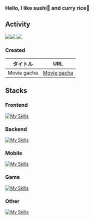 ### Hello, I like sushi🍣 and curry rice🍛

## Activity
![](http://github-profile-summary-cards.vercel.app/api/cards/repos-per-language?username=CrazyHuman00&theme=radical)![](http://github-profile-summary-cards.vercel.app/api/cards/most-commit-language?username=CrazyHuman00&theme=radical)
![](http://github-profile-summary-cards.vercel.app/api/cards/profile-details?username=CrazyHuman00&theme=radical)

### Created
| タイトル | URL |
| ---- | ---- |
| Movie gacha | [Movie gacha](https://movie-gacha.netlify.app/) |


## Stacks
### Frontend
[![My Skills](https://skillicons.dev/icons?i=html,css,js,react,typescript&theme=light)](https://skillicons.dev)

### Backend
[![My Skills](https://skillicons.dev/icons?i=py,flask,fastapi,java,typescript&theme=light)](https://skillicons.dev)

### Mobile
[![My Skills](https://skillicons.dev/icons?i=swift,flutter,dart&theme=light)](https://skillicons.dev)

### Game
[![My Skills](https://skillicons.dev/icons?i=c,cs,cpp,unity&theme=light)](https://skillicons.dev)

### Other
[![My Skills](https://skillicons.dev/icons?i=arduino,figma,opencv,raspberrypi,matlab,firebase,cloudflare&theme=light)](https://skillicons.dev)
